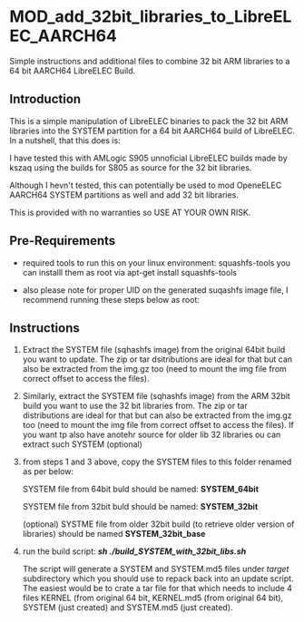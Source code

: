 # MOD_add_32bit_libraries_to_LibreELEC_AARCH64
Simple instructions and additional files to combine 32 bit ARM libraries to a 64 bit AARCH64 LibreELEC Build.

## Introduction
This is a simple manipulation of LibreELEC binaries to pack the 32 bit ARM libraries into the SYSTEM partition for a 64 bit AARCH64 build of LibreELEC.
In a nutshell, that this does is:

I have tested this with AMLogic S905 unnoficial LibreELEC builds made by kszaq using the builds for S805 as source for the 32 bit libraries. 

Although I hevn't tested, this can potentially be used to mod OpeneELEC AARCH64 SYSTEM partitions as well and add 32 bit libraries.

This is provided with no warranties so USE AT YOUR OWN RISK.


## Pre-Requirements

- required tools to run this on your linux environment: squashfs-tools
you can installl them as root via apt-get install squashfs-tools

- also please note for proper UID on the generated suqashfs image file, I recommend running these steps below as root:


## Instructions

1) Extract the SYSTEM file (sqhashfs image) from the original 64bit build you want to update. The zip or tar dsitributions are ideal for that but can also be extracted from the img.gz too (need to mount the img file from correct offset to access the files).

2) Similarly, extract the SYSTEM file (sqhashfs image) from the ARM 32bit build you want to use the 32 bit libraries from. The zip or tar distributions are ideal for that but can also be extracted from the img.gz too (need to mount the img file from correct offset to access the files). If you want tp also have anotehr source for older lib 32 libraries ou can extract such SYSTEM (optional)

3) from steps 1 and 3 above, copy the SYSTEM files to this folder renamed as per below:

   SYSTEM file from 64bit buld should be named: **SYSTEM_64bit**

   SYSTEM file from 32bit buld should be named: **SYSTEM_32bit**

   (optional) SYSTME file from older 32bit build (to retrieve older version of libraries) should be named **SYSTEM_32bit_base**

4) run the build script: **_sh ./build_SYSTEM_with_32bit_libs.sh_**

   The script will generate a SYSTEM and SYSTEM.md5 files under _target_ subdirectory which you should use to repack back into an update script. The easiest would be to crate a tar file for that which needs to include 4 files KERNEL (from original 64 bit, KERNEL.md5 (from original 64 bit), SYSTEM (just created) and SYSTEM.md5 (just created).


